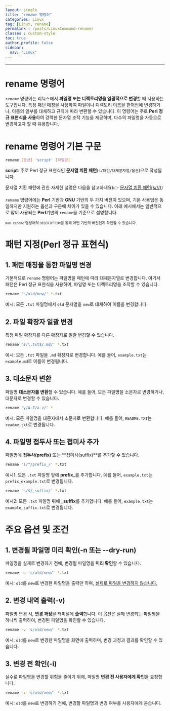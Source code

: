 ```yaml
---
layout: single
title: "rename 명령어"
categories: Linux
tag: [Linux, rename]
permalink : /posts/LinuxCommand-rename/
classes : custom-style
toc: true
author_profile: false
sidebar:
  nav: "Linux"
---
```


<hr>

# rename 명령어

`rename` 명령어는 리눅스에서 **파일명 또는 디렉토리명을 일괄적으로 변경**할 때 사용하는 도구입니다. 특정 패턴 매칭을 사용하여 파일이나 디렉토리 이름을 한꺼번에 변경하거나, 이름의 일부를 대체하고 규칙에 따라 변환할 수 있습니다. 이 명령어는 주로 **Perl 정규 표현식을 사용**하여 강력한 문자열 조작 기능을 제공하며, 다수의 파일명을 자동으로 변경하고자 할 때 유용합니다.

# rename 명령어 기본 구문

```bash
rename [옵션] 'script' [파일명]
```

**script**: 주로 Perl 정규 표현식인 **문자열 치환 패턴**(`s/패턴/대체문자열/옵션`)으로 작성됩니다.

문자열 치환 패턴에 관한 자세한 설명은 다음을 참고하세요(👉 [문자열 치환 패턴(s///)](https://ehdgur5123.github.io/posts/LinuxMaster-02/#4-%EB%AC%B8%EC%9E%90%EC%97%B4-%EC%B9%98%ED%99%98-%ED%8C%A8%ED%84%B4s))

`rename` 명령어에는 <b>Perl</b> 기반과 <b>GNU</b> 기반의 두 가지 버전이 있으며, 기본 사용법은 동일하지만 지원하는 옵션과 구문에 차이가 있을 수 있습니다. 아래 예시에서는 일반적으로 많이 사용되는 **Perl**기반의 `rename`을 기준으로 설명합니다.

<small>`man rename` 명령어의 `DESCRIPTION`을 통해 어떤 기반의 버전인지 확인할 수 있습니다.</small>

# 패턴 지정(Perl 정규 표현식)

## 1. 패턴 매칭을 통한 파일명 변경

기본적으로 `rename` 명령어는 파일명을 패턴에 따라 대체문자열로 변경합니다. 여기서 패턴은 Perl 정규 표현식을 사용하여, 파일명 또는 디렉토리명을 조작할 수 있습니다.

```bash
rename 's/old/new/' *.txt
```

예시: 모든 `.txt` 파일명에서 `old` 문자열을 `new`로 대체하여 이름을 변경합니다.

## 2. 파일 확장자 일괄 변경

특정 파일 확장자를 다른 확장자로 일괄 변경할 수 있습니다.

```bash
rename 's/\.txt$/.md/' *.txt
```

예시: 모든 `.txt` 파일을 `.md` 확장자로 변경합니다. 예를 들어, `example.txt`는 `example.md`로 이름이 변경됩니다.

## 3. 대소문자 변환

파일명 **대소문자를 변환**할 수 있습니다. 예를 들어, 모든 파일명을 소문자로 변경하거나, 대문자로 변경할 수 있습니다.

```bash
rename 'y/A-Z/a-z/' *
```

예시: 모든 파일명을 대문자에서 소문자로 변환합니다. 예를 들어, `README.TXT`는 `readme.txt`로 변경됩니다.

## 4. 파일명 접두사 또는 접미사 추가

파일명에 **접두사(prefix)** 또는 **접미사(suffix)**를 추가할 수 있습니다.

```bash
rename 's/^/prefix_/' *.txt
```

예시1: 모든 `.txt` 파일명 앞에 <b>prefix_</b>를 추가합니다. 예를 들어, `example.txt`는 `prefix_example.txt`로 변경됩니다.

```bash
rename 's/$/_suffix/' *.txt
```

예시2: 모든 `.txt` 파일명 뒤에 <b>_suffix</b>를 추가합니다. 예를 들어, `example.txt`는 `example_suffix.txt`로 변경됩니다.

# 주요 옵션 및 조건

## 1. 변경될 파일명 미리 확인(-n 또는 --dry-run)

파일명을 실제로 변경하기 전에, 변경될 파일명을 **미리 확인**할 수 있습니다.

```bash
rename -n 's/old/new/' *.txt
```

예시: `old`를 `new`로 변경한 파일명을 출력만 하며, <u>실제로 파일을 변경하지 않습니다.</u>

## 2. 변경 내역 출력(-v)

파일명 변경 시, **변경 과정**을 터미널에 **출력**합니다. 이 옵션은 실제 변경되는 파일명을 하나씩 출력하여, 변경된 파일명을 확인할 수 있습니다.

```bash
rename -v 's/old/new/' *.txt
```

예시: `old`를 `new`로 변경한 파일명을 화면에 출력하며, 변경 과정과 결과를 확인할 수 있습니다.

## 3. 변경 전 확인(-i)

실수로 파일명을 변경할 위험을 줄이기 위해, 파일명 **변경 전 사용자에게 확인**을 요청합니다.

```bash
rename -i 's/old/new/' *.txt
```

예시: `old`를 `new`로 변경하기 전에, 변경할 파일명과 변경 여부를 사용자에게 묻습니다.

